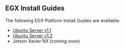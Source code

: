## EGX Install Guides

The following EGX Platform Install Guides are available.

- [Ubuntu Server v1.1](https://github.com/NVIDIA/egx-platform/blob/master/Install%20Guides/Ubuntu_Server_v1.1.md)
- [Ubuntu Server v1.2](https://github.com/NVIDIA/egx-platform/blob/master/install-guides/Ubuntu_Server_v1.2.md)
- Jetson Xavier NX (coming soon)
